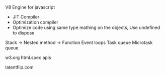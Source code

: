V8 Engine for javascript
- JIT Compiler
- Optimization compiler
- Optimize code using same type mathing on the objects, Use undefined to dispose

Stack -> Nested method -> Function
Event loops 
Task queue
Microtask queue


w3.org
html.spec apis

latentflip.com

